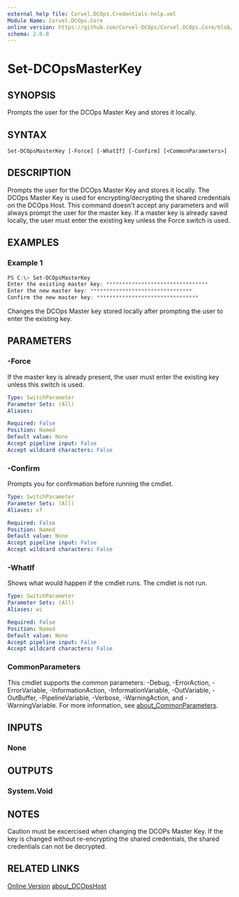```yaml
---
external help file: Corvel.DCOps.Credentials-help.xml
Module Name: Corvel.DCOps.Core
online version: https://github.com/Corvel-DCOps/Corvel.DCOps.Core/blob/main/Source/docs/Set-DCOpsMasterKey.md
schema: 2.0.0
---
```


# Set-DCOpsMasterKey

## SYNOPSIS
Prompts the user for the DCOps Master Key and stores it locally.

## SYNTAX

```
Set-DCOpsMasterKey [-Force] [-WhatIf] [-Confirm] [<CommonParameters>]
```

## DESCRIPTION
Prompts the user for the DCOps Master Key and stores it locally.
The DCOps Master Key is used for encrypting/decrypting the shared credentials on the DCOps Host.
This command doesn't accept any parameters and will always prompt the user for the master key.
If a master key is already saved locally, the user must enter the existing key unless the Force switch is used.

## EXAMPLES

### Example 1
```powershell
PS C:\> Set-DCOpsMasterKey
Enter the existing master key: ********************************
Enter the new master key: ********************************
Confirm the new master key: ********************************
```

Changes the DCOps Master key stored locally after prompting the user to enter the existing key.

## PARAMETERS

### -Force
If the master key is already present, the user must enter the existing key unless this switch is used.

```yaml
Type: SwitchParameter
Parameter Sets: (All)
Aliases:

Required: False
Position: Named
Default value: None
Accept pipeline input: False
Accept wildcard characters: False
```

### -Confirm
Prompts you for confirmation before running the cmdlet.

```yaml
Type: SwitchParameter
Parameter Sets: (All)
Aliases: cf

Required: False
Position: Named
Default value: None
Accept pipeline input: False
Accept wildcard characters: False
```

### -WhatIf
Shows what would happen if the cmdlet runs.
The cmdlet is not run.

```yaml
Type: SwitchParameter
Parameter Sets: (All)
Aliases: wi

Required: False
Position: Named
Default value: None
Accept pipeline input: False
Accept wildcard characters: False
```

### CommonParameters
This cmdlet supports the common parameters: -Debug, -ErrorAction, -ErrorVariable, -InformationAction, -InformationVariable, -OutVariable, -OutBuffer, -PipelineVariable, -Verbose, -WarningAction, and -WarningVariable. For more information, see [about_CommonParameters](http://go.microsoft.com/fwlink/?LinkID=113216).

## INPUTS

### None

## OUTPUTS

### System.Void

## NOTES
Caution must be excercised when changing the DCOPs Master Key. If the key is changed without re-encrypting the shared credentials, the shared credentials
can not be decrypted.

## RELATED LINKS

[Online Version](https://github.com/Corvel-DCOps/Corvel.DCOps.Core/blob/main/Source/docs/Set-DCOpsMasterKey.md)
[about_DCOpsHost]()
